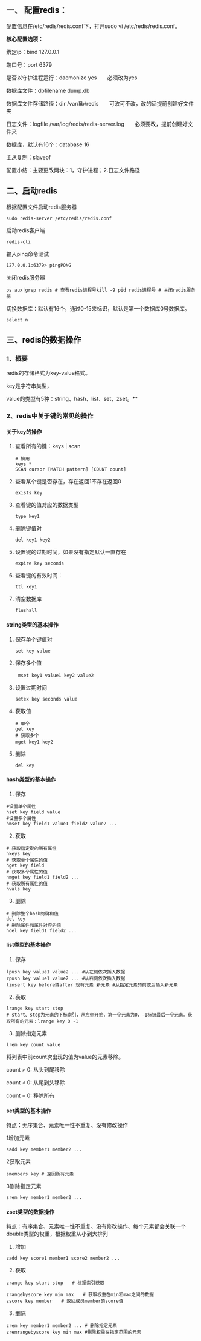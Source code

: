 ## 一、 配置redis：

配置信息在/etc/redis/redis.conf下，打开sudo vi /etc/redis/redis.conf。

**核心配置选项：**

绑定ip：bind 127.0.0.1

端口号：port 6379

是否以守护进程运行：daemonize yes　　必须改为yes

数据库文件：dbfilename dump.db　　

数据库文件存储路径：dir /var/lib/redis　　可改可不改，改的话提前创建好文件夹

日志文件：logfile /var/log/redis/redis-server.log　　必须要改，提前创建好文件夹

数据库，默认有16个：database 16

主从复制：slaveof

配置小结：主要更改两块：1，守护进程；2.日志文件路径

## 二、启动redis

根据配置文件启动redis服务器

```
sudo redis-server /etc/redis/redis.conf 
```

启动redis客户端

```
redis-cli
```

输入ping命令测试

```
127.0.0.1:6379> pingPONG
```

关闭redis服务器

```
ps aux|grep redis # 查看redis进程号kill -9 pid redis进程号 # 关闭redis服务器
```

切换数据库：默认有16个，通过0-15来标识，默认是第一个数据库0号数据库。

```
select n
```

## 三、redis的数据操作

### 1、概要

redis的存储格式为key-value格式。

key是字符串类型，

value的类型有5种：string、hash、list、set、zset。**

### 2、redis中关于键的常见的操作

#### 关于key的操作

1. 查看所有的键：keys  | scan

   ```
   # 慎用
   keys * 
   SCAN cursor [MATCH pattern] [COUNT count]
   ```

2. 查看某个键是否存在，存在返回1不存在返回0

   ```
   exists key
   ```

3. 查看键的值对应的数据类型

   ```
   type key1
   ```

4. 删除键值对

   ```
   del key1 key2
   ```

5. 设置键的过期时间，如果没有指定默认一直存在

   ```
   expire key seconds
   ```

6. 查看键的有效时间：

   ```
   ttl key1
   ```

7. 清空数据库

   ```
   flushall
   ```

#### string类型的基本操作

1. 保存单个键值对

   ```
   set key value
   ```

2. 保存多个值

   ```
    mset key1 value1 key2 value2　　
   ```

3. 设置过期时间

   ```
   setex key seconds value
   ```

4. 获取值

   ```
   # 单个
   get key
   # 获取多个
   mget key1 key2　　 　
   ```

5. 删除

   ```
   del key
   ```

####  hash类型的基本操作

1. 保存

```
#设置单个属性
hset key field value 
#设置多个属性
hmset key field1 value1 field2 value2 ... 
```

2. 获取

```
# 获取指定键的所有属性
hkeys key 
# 获取单个属性的值
hget key field 
# 获取多个属性的值
hmget key field1 field2 ... 
# 获取所有属性的值
hvals key 
```

3. 删除

```
# 删除整个hash的键和值
del key 
# 删除属性和属性对应的值
hdel key field1 field2 ... 
```

#### list类型的基本操作

1. 保存

```
lpush key value1 value2 ... #从左侧依次插入数据
rpush key value1 value2 ... #从右侧依次插入数据
linsert key before或after 现有元素 新元素 #从指定元素的前或后插入新元素
```

2. 获取

```
lrange key start stop 
# start、stop为元素的下标索引，从左侧开始，第一个元素为0，-1标识最后一个元素。获取所有的元素：lrange key 0 -1
```

3. 删除指定元素

```
lrem key count value
```

将列表中前count次出现的值为value的元素移除。

count > 0: 从头到尾移除

count < 0: 从尾到头移除

count = 0: 移除所有

#### set类型的基本操作

特点：无序集合、元素唯一性不重复、没有修改操作

1增加元素

```
sadd key member1 member2 ...
```

2获取元素

```
smembers key # 返回所有元素
```

3删除指定元素

```
srem key member1 member2 ...
```

#### zset类型的数据操作

特点：有序集合、元素唯一性不重复、没有修改操作、每个元素都会关联一个double类型的权重，根据权重从小到大排列

1. 增加

```
zadd key score1 member1 score2 member2 ...
```

2. 获取

```
zrange key start stop　　# 根据索引获取

zrangebyscore key min max　　# 获取权重在min和max之间的数据
zscore key member　　# 返回成员member的score值
```

3. 删除

```
zrem key member1 member2 ... # 删除指定元素
zremrangebyscore key min max #删除权重在指定范围的元素
```

